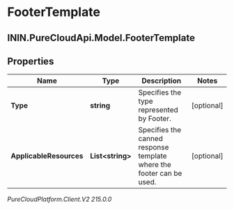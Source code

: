 # FooterTemplate

## ININ.PureCloudApi.Model.FooterTemplate

## Properties

|Name | Type | Description | Notes|
|------------ | ------------- | ------------- | -------------|
| **Type** | **string** | Specifies the type represented by Footer. | [optional] |
| **ApplicableResources** | **List&lt;string&gt;** | Specifies the canned response template where the footer can be used. | [optional] |



_PureCloudPlatform.Client.V2 215.0.0_
